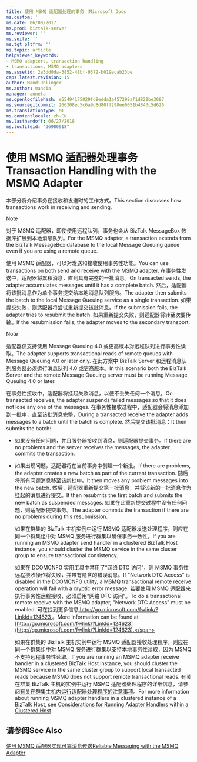 ```yaml
---
title: 使用 MSMQ 适配器处理的事务 |Microsoft Docs
ms.custom: ''
ms.date: 06/08/2017
ms.prod: biztalk-server
ms.reviewer: ''
ms.suite: ''
ms.tgt_pltfrm: ''
ms.topic: article
helpviewer_keywords:
- MSMQ adapters, transaction handling
- transactions, MSMQ adapters
ms.assetid: 2e5dd0da-3852-48bf-9372-b019ecab23be
caps.latest.revision: 15
author: MandiOhlinger
ms.author: mandia
manager: anneta
ms.openlocfilehash: e55494175029fd8edda1a457298af1d829be3087
ms.sourcegitcommit: 266308ec5c6a9d8d80ff298ee6051b4843c5d626
ms.translationtype: MT
ms.contentlocale: zh-CN
ms.lasthandoff: 06/27/2018
ms.locfileid: "36980918"
---
```

# <a name="transaction-handling-with-the-msmq-adapter"></a><span data-ttu-id="3cdd9-102">使用 MSMQ 适配器处理事务</span><span class="sxs-lookup"><span data-stu-id="3cdd9-102">Transaction Handling with the MSMQ Adapter</span></span>
<span data-ttu-id="3cdd9-103">本部分将介绍事务在接收和发送时的工作方式。</span><span class="sxs-lookup"><span data-stu-id="3cdd9-103">This section discusses how transactions work in receiving and sending.</span></span>  
  
> [!NOTE]
>  <span data-ttu-id="3cdd9-104">对于 MSMQ 适配器，即使使用远程队列，事务也会从 BizTalk MessageBox 数据库扩展到本地消息队列。</span><span class="sxs-lookup"><span data-stu-id="3cdd9-104">For the MSMQ adapter, a transaction extends from the BizTalk MessageBox database to the local Message Queuing queue even if you are using a remote queue.</span></span>  
  
 <span data-ttu-id="3cdd9-105">使用 MSMQ 适配器，可以对发送和接收使用事务性功能。</span><span class="sxs-lookup"><span data-stu-id="3cdd9-105">You can use transactions on both send and receive with the MSMQ adapter.</span></span> <span data-ttu-id="3cdd9-106">在事务性发送中，适配器将累积消息，直到具有完整的一批消息。</span><span class="sxs-lookup"><span data-stu-id="3cdd9-106">On transacted sends, the adapter accumulates messages until it has a complete batch.</span></span> <span data-ttu-id="3cdd9-107">然后，适配器将该批消息作为单个事务提交给本地消息队列服务。</span><span class="sxs-lookup"><span data-stu-id="3cdd9-107">The adapter then submits the batch to the local Message Queuing service as a single transaction.</span></span> <span data-ttu-id="3cdd9-108">如果提交失败，则适配器将尝试重新提交该批消息。</span><span class="sxs-lookup"><span data-stu-id="3cdd9-108">If the submission fails, the adapter tries to resubmit the batch.</span></span> <span data-ttu-id="3cdd9-109">如果重新提交失败，则适配器将转至次要传输。</span><span class="sxs-lookup"><span data-stu-id="3cdd9-109">If the resubmission fails, the adapter moves to the secondary transport.</span></span>  
  
> [!NOTE]
>  <span data-ttu-id="3cdd9-110">适配器仅支持使用 Message Queuing 4.0 或更高版本对远程队列进行事务性读取。</span><span class="sxs-lookup"><span data-stu-id="3cdd9-110">The adapter supports transactional reads of remote queues with Message Queuing 4.0 or later only.</span></span> <span data-ttu-id="3cdd9-111">在此方案中 BizTalk Server 和远程消息队列服务器必须运行消息队列 4.0 或更高版本。</span><span class="sxs-lookup"><span data-stu-id="3cdd9-111">In this scenario both the BizTalk Server and the remote Message Queuing server must be running Message Queuing 4.0 or later.</span></span>  
  
 <span data-ttu-id="3cdd9-112">在事务性接收中，适配器将挂起失败消息，以便不丢失任何一个消息。</span><span class="sxs-lookup"><span data-stu-id="3cdd9-112">On transacted receives, the adapter suspends failed messages so that it does not lose any one of the messages.</span></span> <span data-ttu-id="3cdd9-113">在事务性接收过程中，适配器会将消息添加到一批中，直至该批消息完整，</span><span class="sxs-lookup"><span data-stu-id="3cdd9-113">During a transacted receive the adapter adds messages to a batch until the batch is complete.</span></span> <span data-ttu-id="3cdd9-114">然后提交该批消息：</span><span class="sxs-lookup"><span data-stu-id="3cdd9-114">It then submits the batch:</span></span>  
  
- <span data-ttu-id="3cdd9-115">如果没有任何问题，并且服务器接收到消息，则适配器提交事务。</span><span class="sxs-lookup"><span data-stu-id="3cdd9-115">If there are no problems and the server receives the messages, the adapter commits the transaction.</span></span>  
  
- <span data-ttu-id="3cdd9-116">如果出现问题，适配器将在当前事务中创建一个新批。</span><span class="sxs-lookup"><span data-stu-id="3cdd9-116">If there are problems, the adapter creates a new batch as part of the current transaction.</span></span> <span data-ttu-id="3cdd9-117">随后将所有问题消息移至该新批中。</span><span class="sxs-lookup"><span data-stu-id="3cdd9-117">It then moves any problem messages into the new batch.</span></span> <span data-ttu-id="3cdd9-118">然后，适配器重新提交第一批消息，并将该新的一批消息作为挂起的消息进行提交。</span><span class="sxs-lookup"><span data-stu-id="3cdd9-118">It then resubmits the first batch and submits the new batch as suspended messages.</span></span> <span data-ttu-id="3cdd9-119">如果在此重新提交过程中没有任何问题，则适配器提交事务。</span><span class="sxs-lookup"><span data-stu-id="3cdd9-119">The adapter commits the transaction if there are no problems during this resubmission.</span></span>  
  
  <span data-ttu-id="3cdd9-120">如果在群集的 BizTalk 主机实例中运行 MSMQ 适配器发送处理程序，则应在同一个群集组中对 MSMQ 服务进行群集以确保事务一致性。</span><span class="sxs-lookup"><span data-stu-id="3cdd9-120">If you are running an MSMQ adapter send handler in a clustered BizTalk Host instance, you should cluster the MSMQ service in the same cluster group to ensure transactional consistency.</span></span>  
  
  <span data-ttu-id="3cdd9-121">如果在 DCOMCNFG 实用工具中禁用了“网络 DTC 访问”，则 MSMQ 事务性远程接收操作将失败，并带有隐含的错误消息。</span><span class="sxs-lookup"><span data-stu-id="3cdd9-121">If "Network DTC Access" is disabled in the DCOMCNFG utility, a MSMQ transactional remote receive operation will fail with a cryptic error message.</span></span>  <span data-ttu-id="3cdd9-122">若要使用 MSMQ 适配器来执行事务性远程接收，必须启用“网络 DTC 访问”。</span><span class="sxs-lookup"><span data-stu-id="3cdd9-122">To do a transactional remote receive with the MSMQ adapter, "Network DTC Access" must be enabled.</span></span> <span data-ttu-id="3cdd9-123">可在找到更多信息[ http://go.microsoft.com/fwlink/?LinkId=124623 ](http://go.microsoft.com/fwlink/?LinkId=124623)。</span><span class="sxs-lookup"><span data-stu-id="3cdd9-123">More information can be found at [http://go.microsoft.com/fwlink/?LinkId=124623](http://go.microsoft.com/fwlink/?LinkId=124623).</span></span>  
  
  <span data-ttu-id="3cdd9-124">如果在群集的 BizTalk 主机实例中运行 MSMQ 适配器接收处理程序，则应在同一个群集组中对 MSMQ 服务进行群集以支持本地事务性读取，因为 MSMQ 不支持远程事务性读取。</span><span class="sxs-lookup"><span data-stu-id="3cdd9-124">If you are running an MSMQ adapter receive handler in a clustered BizTalk Host instance, you should cluster the MSMQ service in the same cluster group to support local transacted reads because MSMQ does not support remote transactional reads.</span></span> <span data-ttu-id="3cdd9-125">有关在群集 BizTalk 主机的实例中运行 MSMQ 适配器处理程序的详细信息，请参阅[有关在群集主机内运行适配器处理程序的注意事项](../core/considerations-for-running-adapter-handlers-within-a-clustered-host1.md)。</span><span class="sxs-lookup"><span data-stu-id="3cdd9-125">For more information about running MSMQ adapter handlers in a clustered instance of a BizTalk Host, see [Considerations for Running Adapter Handlers within a Clustered Host](../core/considerations-for-running-adapter-handlers-within-a-clustered-host1.md).</span></span>  
  
## <a name="see-also"></a><span data-ttu-id="3cdd9-126">请参阅</span><span class="sxs-lookup"><span data-stu-id="3cdd9-126">See Also</span></span>  
 [<span data-ttu-id="3cdd9-127">使用 MSMQ 适配器实现可靠消息传送</span><span class="sxs-lookup"><span data-stu-id="3cdd9-127">Reliable Messaging with the MSMQ Adapter</span></span>](../core/reliable-messaging-with-the-msmq-adapter.md)